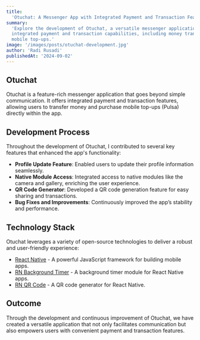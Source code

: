 ```yaml
---
title:
  'Otuchat: A Messenger App with Integrated Payment and Transaction Features'
summary:
  'Explore the development of Otuchat, a versatile messenger application with
  integrated payment and transaction capabilities, including money transfers and
  mobile top-ups.'
image: '/images/posts/otuchat-development.jpg'
author: 'Radi Rusadi'
publishedAt: '2024-09-02'
---
```


## Otuchat

Otuchat is a feature-rich messenger application that goes beyond simple
communication. It offers integrated payment and transaction features, allowing
users to transfer money and purchase mobile top-ups (Pulsa) directly within the
app.

## Development Process

Throughout the development of Otuchat, I contributed to several key features
that enhanced the app's functionality:

- **Profile Update Feature**: Enabled users to update their profile information
  seamlessly.
- **Native Module Access**: Integrated access to native modules like the camera
  and gallery, enriching the user experience.
- **QR Code Generator**: Developed a QR code generation feature for easy sharing
  and transactions.
- **Bug Fixes and Improvements**: Continuously improved the app’s stability and
  performance.

## Technology Stack

Otuchat leverages a variety of open-source technologies to deliver a robust and
user-friendly experience:

- [React Native](https://facebook.github.io/react-native/) - A powerful
  JavaScript framework for building mobile apps.
- [RN Background Timer](https://github.com/ocetnik/react-native-background-timer) -
  A background timer module for React Native apps.
- [RN QR Code](https://www.npmjs.com/package/react-native-qrcode-svg) - A QR
  code generator for React Native.

## Outcome

Through the development and continuous improvement of Otuchat, we have created a
versatile application that not only facilitates communication but also empowers
users with convenient payment and transaction features.
